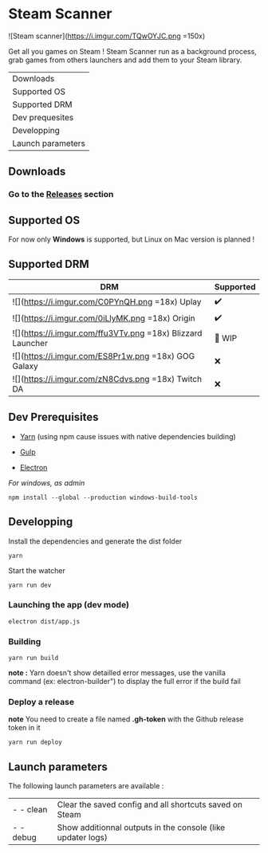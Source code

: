 


# Steam Scanner
![Steam scanner](https://i.imgur.com/TQwOYJC.png =150x)

Get all you games on Steam ! Steam Scanner run as a background process, grab games from others launchers and add them to your Steam library.

|  |
|--|
| Downloads |
| Supported OS |
| Supported DRM |
| Dev prequesites |
| Developping |
| Launch parameters |


## Downloads

### Go to the **[Releases](https://github.com/nj-neer/Steam-Scanner/releases/latest)** section

## Supported OS

For now only **Windows** is supported, but Linux on Mac version is planned !

## Supported DRM

|DRM|Supported  |
|--|--|
| ![](https://i.imgur.com/C0PYnQH.png =18x) Uplay | ✔️ |
| ![](https://i.imgur.com/0iLlyMK.png =18x) Origin | ✔️ |
| ![](https://i.imgur.com/ffu3VTv.png =18x) Blizzard Launcher | 🔁 WIP |
| ![](https://i.imgur.com/ES8Pr1w.png =18x) GOG Galaxy | ❌ |
| ![](https://i.imgur.com/zN8Cdvs.png =18x) Twitch DA | ❌ |


## Dev Prerequisites

* [Yarn](https://yarnpkg.com/lang/en/docs/install)  (using npm cause issues with native dependencies building)

* [Gulp](https://gulpjs.com/)
* [Electron](https://electronjs.org/)

*For windows, as admin*
```
npm install --global --production windows-build-tools
```

## Developping

Install the dependencies and generate the dist folder

```
yarn
```

Start the watcher

```
yarn run dev
```

### Launching the app (dev mode)

```
electron dist/app.js
```

### Building

```
yarn run build
```

**note :** Yarn doesn't show detailled error messages, use the vanilla command (ex: electron-builder") to display the full error if the build fail

### Deploy a release

**note** You need to create a file named **.gh-token** with the Github release token in it

```
yarn run deploy
```

## Launch parameters

The following launch parameters are available :

|  |  |
|--|--|
| - - clean | Clear the saved config and all shortcuts saved on Steam |
| - - debug | Show additionnal outputs in the console (like updater logs) |
